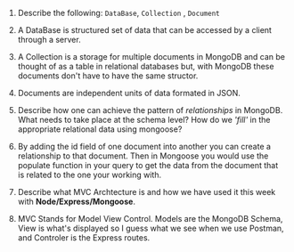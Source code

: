 1. Describe the following: `DataBase`, `Collection` , `Document`
  1. A DataBase is structured set of data that can be     accessed by a client through a server.
  2. A Collection is a storage for multiple documents     in MongoDB and can be thought of as a table in       relational databases but, with MongoDB these         documents don't have to have the same structor.
  3. Documents are independent units of data formated     in JSON.

2. Describe how one can achieve the pattern of            _relationships_ in MongoDB. What
  needs to take place at the schema level? How do we _'fill'_ in the appropriate relational data using mongoose?
  1. By adding the id field of one document into          another you can create a relationship to that        document. Then in Mongoose you would use the         populate function in your query to get the data      from the document that is related to the one your    working with.

3. Describe what MVC Archtecture is and how we have used it this week with **Node/Express/Mongoose**.
  1. MVC Stands for Model View Control. Models are the    MongoDB Schema, View is what's displayed so I        guess what we see when we use Postman, and           Controler is the Express routes.
